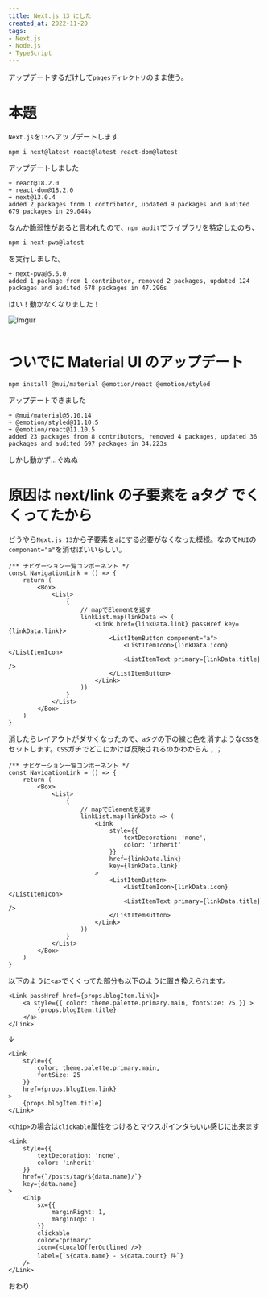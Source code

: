 ```yaml
---
title: Next.js 13 にした
created_at: 2022-11-20
tags:
- Next.js
- Node.js
- TypeScript
---
```

アップデートするだけして`pagesディレクトリ`のまま使う。

# 本題
`Next.js`を`13`へアップデートします

```
npm i next@latest react@latest react-dom@latest
```

アップデートしました

```
+ react@18.2.0
+ react-dom@18.2.0
+ next@13.0.4
added 2 packages from 1 contributor, updated 9 packages and audited 679 packages in 29.044s
```

なんか脆弱性があると言われたので、`npm audit`でライブラリを特定したのち、

```
npm i next-pwa@latest
```

を実行しました。

```
+ next-pwa@5.6.0
added 1 package from 1 contributor, removed 2 packages, updated 124 packages and audited 678 packages in 47.296s
```

はい！動かなくなりました！

![Imgur](https://imgur.com/j6iRaTB.png)

```

```

# ついでに Material UI のアップデート

```
npm install @mui/material @emotion/react @emotion/styled
```

アップデートできました

```
+ @mui/material@5.10.14
+ @emotion/styled@11.10.5
+ @emotion/react@11.10.5
added 23 packages from 8 contributors, removed 4 packages, updated 36 packages and audited 697 packages in 34.223s
```

しかし動かず...ぐぬぬ

# 原因は next/link の子要素を aタグ でくくってたから
どうやら`Next.js 13`から子要素を`a`にする必要がなくなった模様。なので`MUI`の`component="a"`を消せばいいらしい。

```tsx
/** ナビゲーション一覧コンポーネント */
const NavigationLink = () => {
    return (
        <Box>
            <List>
                {
                    // mapでElementを返す
                    linkList.map(linkData => (
                        <Link href={linkData.link} passHref key={linkData.link}>
                            <ListItemButton component="a">
                                <ListItemIcon>{linkData.icon}</ListItemIcon>
                                <ListItemText primary={linkData.title} />
                            </ListItemButton>
                        </Link>
                    ))
                }
            </List>
        </Box>
    )
}
```

消したらレイアウトがダサくなったので、`aタグ`の下の線と色を消すような`CSS`をセットします。`CSS`ガチでどこにかけば反映されるのかわからん；；

```tsx
/** ナビゲーション一覧コンポーネント */
const NavigationLink = () => {
    return (
        <Box>
            <List>
                {
                    // mapでElementを返す
                    linkList.map(linkData => (
                        <Link
                            style={{
                                textDecoration: 'none',
                                color: 'inherit'
                            }}
                            href={linkData.link}
                            key={linkData.link}
                        >
                            <ListItemButton>
                                <ListItemIcon>{linkData.icon}</ListItemIcon>
                                <ListItemText primary={linkData.title} />
                            </ListItemButton>
                        </Link>
                    ))
                }
            </List>
        </Box>
    )
}
```

以下のように`<a>`でくくってた部分も以下のように置き換えられます。

```tsx
<Link passHref href={props.blogItem.link}>
    <a style={{ color: theme.palette.primary.main, fontSize: 25 }} >
        {props.blogItem.title}
    </a>
</Link>
```

↓

```tsx
<Link
    style={{
        color: theme.palette.primary.main,
        fontSize: 25
    }}
    href={props.blogItem.link}
>
    {props.blogItem.title}
</Link>
```

`<Chip>`の場合は`clickable`属性をつけるとマウスポインタもいい感じに出来ます

```tsx
<Link
    style={{
        textDecoration: 'none',
        color: 'inherit'
    }}
    href={`/posts/tag/${data.name}/`}
    key={data.name}
>
    <Chip
        sx={{
            marginRight: 1,
            marginTop: 1
        }}
        clickable
        color="primary"
        icon={<LocalOfferOutlined />}
        label={`${data.name} - ${data.count} 件`}
    />
</Link>
```

おわり